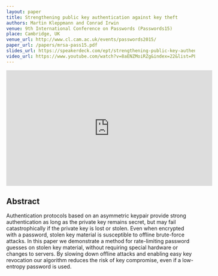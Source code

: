 ```yaml
---
layout: paper
title: Strengthening public key authentication against key theft
authors: Martin Kleppmann and Conrad Irwin
venue: 9th International Conference on Passwords (Passwords15)
place: Cambridge, UK
venue_url: http://www.cl.cam.ac.uk/events/passwords2015/
paper_url: /papers/mrsa-pass15.pdf
slides_url: https://speakerdeck.com/ept/strengthening-public-key-authentication-against-key-theft
video_url: https://www.youtube.com/watch?v=8aENZMoiRZg&index=22&list=PLdIqs92nsIzQvvbTiWLLjZOVE7jPBDomw
---
```


<script async class="speakerdeck-embed" data-id="2e56aa7d1efa466fb4893ea18b2ed6ca" data-ratio="1.77777777777778" src="//speakerdeck.com/assets/embed.js"></script>

<iframe width="550" height="309" src="https://www.youtube-nocookie.com/embed/8aENZMoiRZg?list=PLdIqs92nsIzQvvbTiWLLjZOVE7jPBDomw" frameborder="0" allowfullscreen></iframe>

Abstract
--------

Authentication protocols based on an asymmetric keypair provide strong authentication as long as the
private key remains secret, but may fail catastrophically if the private key is lost or stolen. Even
when encrypted with a password, stolen key material is susceptible to offline brute-force attacks.
In this paper we demonstrate a method for rate-limiting password guesses on stolen key material,
without requiring special hardware or changes to servers. By slowing down offline attacks and
enabling easy key revocation our algorithm reduces the risk of key compromise, even if a low-entropy
password is used.
